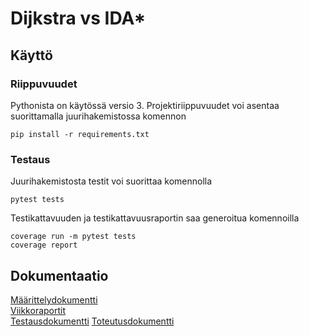 # Dijkstra vs IDA*

## Käyttö

### Riippuvuudet

Pythonista on käytössä versio 3. Projektiriippuvuudet voi asentaa suorittamalla juurihakemistossa komennon

```
pip install -r requirements.txt
```

### Testaus

Juurihakemistosta testit voi suorittaa komennolla 

```
pytest tests
```

Testikattavuuden ja testikattavuusraportin saa generoitua komennoilla

```
coverage run -m pytest tests
coverage report 
```


## Dokumentaatio
[Määrittelydokumentti](/dokumentaatio/määrittelydokumentti.md)\
[Viikkoraportit](/dokumentaatio/viikkoraportti1.md)\
[Testausdokumentti](/dokumentaatio/testausdokumentti.md)
[Toteutusdokumentti](/dokumentaatio/toteutusdokumentti.md)
